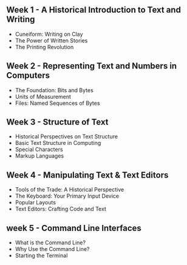 ## Week 1 - A Historical Introduction to Text and Writing
- Cuneiform: Writing on Clay
- The Power of Written Stories
- The Printing Revolution
## Week 2 - Representing Text and Numbers in Computers
- The Foundation: Bits and Bytes
- Units of Measurement
- Files: Named Sequences of Bytes
## Week 3 - Structure of Text
- Historical Perspectives on Text Structure
- Basic Text Structure in Computing
- Special Characters
- Markup Languages
## Week 4 - Manipulating Text & Text Editors
- Tools of the Trade: A Historical Perspective
- The Keyboard: Your Primary Input Device
- Popular Layouts
- Text Editors: Crafting Code and Text
## week 5 - Command Line Interfaces
- What is the Command Line?
- Why Use the Command Line?
- Starting the Terminal
